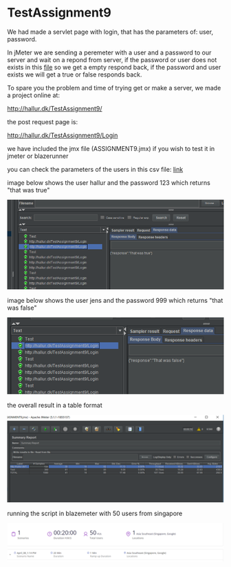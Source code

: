 # TestAssignment9

We had made a servlet page with login, that has the parameters of:
user,
password.

<p>
In jMeter we are sending a peremeter with a user and a password to our server and wait on a repond from server, if the password or user does not exists in this <a href="https://github.com/Hallur20/TestAssignment9/blob/master/login.csv">file</a> so we get a empty respond back, if the password and user exists we will get a true or false responds back.
</p>

To spare you the problem and time of trying get or make a server, we made a project online at:

http://hallur.dk/TestAssignment9/

the post request page is:

http://hallur.dk/TestAssignment9/Login

we have included the jmx file (ASSIGNMENT9.jmx) if you wish to test it in jmeter or blazerunner

you can check the parameters of the users in this csv file: <a href="https://github.com/Hallur20/TestAssignment9/blob/master/login.csv">link</a>


<p>image below shows the user hallur and the password 123 which returns "that was true"</p>
<img src="https://github.com/Hallur20/TestAssignment9/blob/master/Allowed.PNG"/>
<p>image below shows the user jens and the password 999 which returns "that was false"</p>
<img src="https://github.com/Hallur20/TestAssignment9/blob/master/NotAllowed.PNG"/>
<p>the overall result in a table format</p>
<img src="https://github.com/Hallur20/TestAssignment9/blob/master/tableLog.PNG"/>
<p>running the script in blazemeter with 50 users from singapore</p>
<img src="https://github.com/Hallur20/TestAssignment9/blob/master/blazeMeterTest.png"/>
